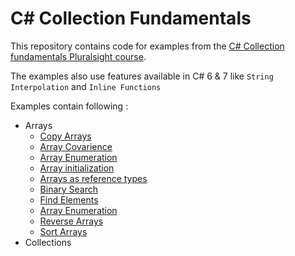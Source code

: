 # C# Collection Fundamentals

This repository contains code for examples from the [C# Collection fundamentals Pluralsight course](https://app.pluralsight.com/library/courses/csharp-collections).

The examples also use features available in C# 6 & 7 like `String Interpolation` and `Inline Functions`

Examples contain following :
* Arrays
    * [Copy Arrays](Arrays/ArrayCopy.cs)
    * [Array Covarience](Arrays/ArrayCovarience.cs)
    * [Array Enumeration](Arrays/ArrayEnumeration.cs)
    * [Array initialization](Arrays/ArrayInitializer.cs)
    * [Arrays as reference types](Arrays/ArraysAsRefTypes.cs)
    * [Binary Search](Arrays/BinarySearch.cs)
    * [Find Elements](Arrays/FindElements.cs)
    * [Array Enumeration](Arrays/ForEachReadOnly.cs)
    * [Reverse Arrays](Arrays/ReverseArray.cs)
    * [Sort Arrays](Arrays/SortArray.cs)
* Collections